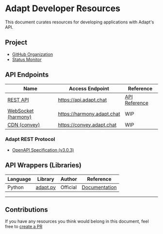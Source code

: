 # Adapt Developer Resources

This document curates resources for developing applications with Adapt's API.

## Project

- [GitHub Organization](<https://github.com/AdaptChat>)
- [Status Monitor](<https://status.adapt.chat>)

## API Endpoints

| Name | Access Endpoint | Reference |
| ---- | --------------- | --------- |
| [REST API](https://github.com/adaptchat/webserver) | <https://api.adapt.chat> | [API Reference](https://api.adapt.chat/docs) |
| [WebSocket (harmony)](https://github.com/adaptchat/harmony) | <https://harmony.adapt.chat> | WIP |
| [CDN (convey)](https://github.com/adaptchat/convey) | <https://convey.adapt.chat> | WIP |

### Adapt REST Protocol

- [OpenAPI Specification (v3.0.3)](<https://github.com/AdaptChat/webserver/blob/main/openapi.yml>)

## API Wrappers (Libraries)

| Language | Library | Author | Reference |
| -------- | ------- | ------ | --------- |
| Python   | [adapt.py](https://github.com/adaptchat/adapt.py) | Official | [Documentation](https://adaptpy.rtfd.io/)

---

## Contributions

If you have any resources you think would belong in this document, feel free to [create a PR](https://github.com/adaptchat/resources/pulls)

